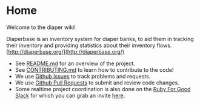 # Home

Welcome to the diaper wiki!

Diaperbase is an inventory system for diaper banks, to aid them in tracking their inventory and providing statistics about their inventory flows. [http://diaperbase.org/](http://diaperbase.org/)

* See [README.md](https://github.com/rubyforgood/diaper/blob/master/README.md) for an overview of the project.
* See [CONTRIBUTING.md](https://github.com/rubyforgood/diaper/blob/master/CONTRIBUTING.md) to learn how to contribute to the code!
* We use [Github Issues](https://github.com/rubyforgood/diaper/issues) to track problems and requests.
* We use [Github Pull Requests](https://github.com/rubyforgood/diaper/pulls) to submit and review code changes.
* Some realtime project coordination is also done on the [Ruby For Good Slack](https://rubyforgood.slack.com) for which you can grab an invite [here](https://rubyforgood.herokuapp.com).

